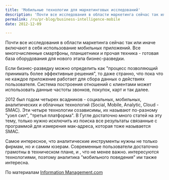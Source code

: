 ```yaml
---
title: 'Мобильные технологии для маркетинговых исследований'
description: 'Почти все исследования в области маркетинга сейчас так или иначе включают в себя использование мобильных приложений. Все многочисленные смартфоны, планшетники и прочая техника - готовая база оборудования для нового этапа бизнес-разведки.'
permalink: /ru/pr-blog/business-intelligence-mobile
date: 2012-12-09

---
```


Почти все исследования в области маркетинга сейчас так или иначе включают в себя использование мобильных приложений. Все многочисленные смартфоны,  планшетники и прочая техника - готовая база оборудования для нового этапа бизнес-разведки.

Если бизнес-разведку можно определить как "процесс позволяющий принимать более эффективные решения", то даже странно, что пока что не каждое приложение работает для сбора данных о действиях пользователя. Система построения отношений с клиентами может использовать данные частоты звонков, покупок, карт и так далее.

2012 был годом четырех всадников - социальных, мобильных, аналитических и облачных технологий (Social, Mobile, Analytic, Cloud - SMAC). Эти четыре технологии созависимы, их называют по-разному "узел сил", "третья платформа". В Гугле достаточно  много статей на эту тему, только нужно исключить из поиска все результаты связанные с программой для измерения мак-адреса, которая тоже называется SMAC.

Самое интересное, что аналитические инструменты нужны не только фирмам, но и самим юзерам. Современные пользователи достаточно грамотны в техническом плане, и , что не менее важно. интересуются технологиями, поэтому аналитика "мобильного поведения" им также интересна.

По материалам <a href="http://www.information-management.com/blogs/mobility-Business-Intelligence-big-stick-10023646-1.html"> Information Management.com </a>

